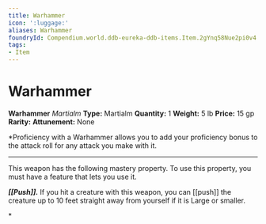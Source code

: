 ```yaml
---
title: Warhammer
icon: ':luggage:'
aliases: Warhammer
foundryId: Compendium.world.ddb-eureka-ddb-items.Item.2gYnq58Nue2pi0v4
tags:
- Item
---
```


# Warhammer

**Warhammer**
_Martialm_
**Type:** Martialm
**Quantity:** 1
**Weight:** 5 lb
**Price:** 15 gp
**Rarity:** 
**Attunement:** None

*Proficiency with a Warhammer allows you to add your proficiency bonus to the attack roll for any attack you make with it.
<div class="mastery-container"><hr />
<p>This weapon has the following mastery property. To use this property, you must have a feature that lets you use it.

***[[Push]].*** If you hit a creature with this weapon, you can [[push]] the creature up to 10 feet straight away from yourself if it is Large or smaller.</p>*